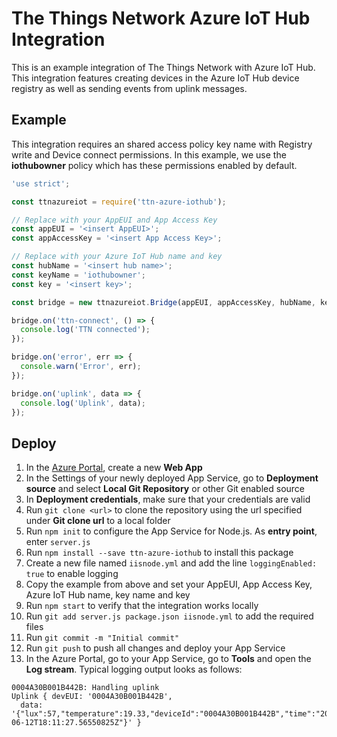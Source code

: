 # The Things Network Azure IoT Hub Integration

This is an example integration of The Things Network with Azure IoT Hub. This integration features creating devices in the Azure IoT Hub device registry as well as sending events from uplink messages.

## Example

This integration requires an shared access policy key name with Registry write and Device connect permissions. In this example, we use the **iothubowner** policy which has these permissions enabled by default.

```js
'use strict';

const ttnazureiot = require('ttn-azure-iothub');

// Replace with your AppEUI and App Access Key
const appEUI = '<insert AppEUI>';
const appAccessKey = '<insert App Access Key>';

// Replace with your Azure IoT Hub name and key
const hubName = '<insert hub name>';
const keyName = 'iothubowner';
const key = '<insert key>';

const bridge = new ttnazureiot.Bridge(appEUI, appAccessKey, hubName, keyName, key);

bridge.on('ttn-connect', () => {
  console.log('TTN connected');
});

bridge.on('error', err => {
  console.warn('Error', err);
});

bridge.on('uplink', data => {
  console.log('Uplink', data);
});
```

## Deploy

1. In the [Azure Portal](https://portal.azure.com), create a new **Web App**
2. In the Settings of your newly deployed App Service, go to **Deployment source** and select **Local Git Repository** or other Git enabled source
3. In **Deployment credentials**, make sure that your credentials are valid
4. Run `git clone <url>` to clone the repository using the url specified under **Git clone url** to a local folder
5. Run `npm init` to configure the App Service for Node.js. As **entry point**, enter `server.js`
6. Run `npm install --save ttn-azure-iothub` to install this package
7. Create a new file named `iisnode.yml` and add the line `loggingEnabled: true` to enable logging
8. Copy the example from above and set your AppEUI, App Access Key, Azure IoT Hub name, key name and key
9. Run `npm start` to verify that the integration works locally
10. Run `git add server.js package.json iisnode.yml` to add the required files
11. Run `git commit -m "Initial commit"`
12. Run `git push` to push all changes and deploy your App Service
13. In the Azure Portal, go to your App Service, go to **Tools** and open the **Log stream**. Typical logging output looks as follows:
```
0004A30B001B442B: Handling uplink
Uplink { devEUI: '0004A30B001B442B',
  data: '{"lux":57,"temperature":19.33,"deviceId":"0004A30B001B442B","time":"2016-06-12T18:11:27.56550825Z"}' }
```